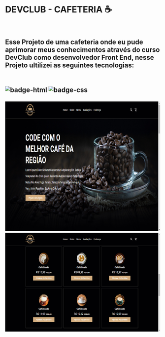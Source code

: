 <h1>DEVCLUB - CAFETERIA ☕ </h1>
<br>
<h2>Esse Projeto de uma cafeteria onde eu pude aprimorar meus conhecimentos através do curso DevClub como desenvolvedor Front End, nesse Projeto ultilizei as seguintes tecnologias:<h2>
<br>
<img src="https://img.shields.io/badge/HTML5-E34F26?style=for-the-badge&logo=html5&logoColor=white" alt="badge-html"/>
<img src="https://img.shields.io/badge/CSS3-1572B6?style=for-the-badge&logo=css3&logoColor=white" alt="badge-css"/>
<br>
<br>
<img src="https://github.com/Lincolnneres/DEVCLUB---CAFETERIA/blob/main/assets/Layout%20Home%20DevClub%20-%20Cafeteria.png?raw=true" width=" 620rem" height= "420rem/">
<img src="https://github.com/Lincolnneres/DEVCLUB---CAFETERIA/blob/main/assets/Menu%20Cafeteria.png?raw=true" width="520" height="320"/>


